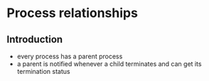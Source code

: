 # Process relationships

## Introduction

* every process has a parent process
* a parent is notified whenever a child terminates and can get its termination status
